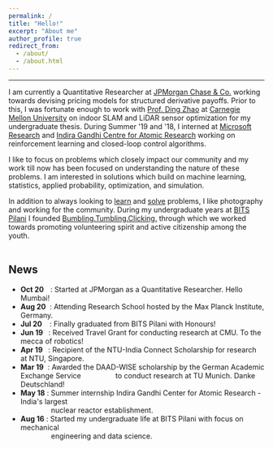 ```yaml
---
permalink: /
title: "Hello!"
excerpt: "About me"
author_profile: true
redirect_from: 
  - /about/
  - /about.html
---
```




------

I am currently a Quantitative Researcher at [JPMorgan Chase & Co.](https://www.jpmorgan.com/solutions/cib/markets/global-equities) working towards devising pricing models for structured derivative payoffs. Prior to this, I was fortunate enough to work with [Prof. Ding Zhao](http://www.andrew.cmu.edu/user/dingzhao/) at [Carnegie Mellon University](http://www.andrew.cmu.edu/user/dingzhao/) on indoor SLAM and LiDAR sensor optimization for my undergraduate thesis. During Summer '19 and '18, I interned at [Microsoft Research](https://www.microsoft.com/en-us/research/lab/microsoft-research-india/) and [Indira Gandhi Centre for Atomic Research](http://www.igcar.gov.in/) working on reinforcement learning and closed-loop control algorithms.

I like to focus on problems which closely impact our community and my work till now has been focused on understanding the nature of these problems. I am interested in solutions which build on machine learning, statistics, applied probability, optimization, and simulation. 

In addition to always looking to [learn](https://www.feynmanlectures.caltech.edu/) and [solve](/projects) problems, I like photography and working for the community. During my undergraduate years at [BITS Pilani](https://www.bits-pilani.ac.in/) I founded [Bumbling.Tumbling.Clicking.](https://www.bumblingtumblingclicking.in/) through which we worked towards promoting volunteering spirit and active citizenship among the youth.  
<br/>

## News   

* **Oct 20**<span style="display:inline-block; width: 9px;"></span> : Started at JPMorgan as a Quantitative Researcher. Hello Mumbai!
* **Aug 20**&nbsp; : Attending Research School hosted by the Max Planck Institute, Germany.
* **Jul 20**&ensp;&nbsp; : Finally graduated from BITS Pilani with Honours! 
* **Jun 19**&ensp; : Received Travel Grant for conducting research at CMU. To the mecca of robotics!
* **Apr 19**&ensp; : Recipient of the NTU-India Connect Scholarship for research at NTU, Singapore.
* **Mar 19**&nbsp; : Awarded the DAAD-WISE scholarship by the German Academic Exchange Service &emsp;&emsp;&emsp;&emsp;&nbsp; to conduct research at TU Munich. Danke Deutschland!
* **May 18** : Summer internship Indira Gandhi Center for Atomic Research - India's largest <br/> &emsp;&emsp;&emsp;&emsp; nuclear reactor establishment.
* **Aug 16** : Started my undergraduate life at BITS Pilani with focus on mechanical <br/> &emsp;&emsp;&emsp;&emsp; engineering and data science.